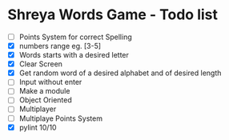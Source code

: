 # Shreya Words Game - Todo list
-[ ] Points System for correct Spelling
-[x] numbers range eg. [3-5]
-[x] Words starts with a desired letter
-[x] Clear Screen
-[x] Get random word of a desired alphabet and of desired length
-[ ] Input without enter
-[ ] Make a module
-[ ] Object Oriented
-[ ] Multiplayer
-[ ] Multiplaye Points System
-[x] pylint 10/10